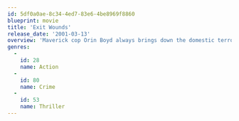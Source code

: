 ```yaml
---
id: 5df0a0ae-8c34-4ed7-83e6-4be8969f8860
blueprint: movie
title: 'Exit Wounds'
release_date: '2001-03-13'
overview: 'Maverick cop Orin Boyd always brings down the domestic terrorists he tracks, but he ruffles feathers with his unorthodox techniques -- and soon finds himself reassigned to the toughest district in Detroit. When he discovers a group of detectives secretly operating a drug ring, Boyd joins forces with an unlikely ally -- gangster Latrell Walker -- to bring down the rotten cops.'
genres:
  -
    id: 28
    name: Action
  -
    id: 80
    name: Crime
  -
    id: 53
    name: Thriller
---
```

